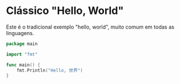 # Clássico "Hello, World"

Este é o tradicional exemplo "hello, world", muito comum em todas as linguagens.

```go
package main

import "fmt"

func main() {
	fmt.Println("Hello, 世界")
}
```
